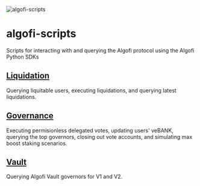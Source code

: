 ![algofi-scripts](https://user-images.githubusercontent.com/18899131/201798470-e5831f45-9e57-42de-bf0c-de26e1b1812c.jpg)

# algofi-scripts
Scripts for interacting with and querying the Algofi protocol using the Algofi Python SDKs

## [Liquidation](https://github.com/Algofiorg/algofi-scripts/tree/main/liquidation)
Querying liquitable users, executing liquidations, and querying latest liquidations.

## [Governance](https://github.com/Algofiorg/algofi-scripts/tree/main/governance)
Executing permisionless delegated votes, updating users' veBANK, querying the top governors, closing out vote accounts, and simulating max boost staking scenarios.

## [Vault](https://github.com/Algofiorg/algofi-scripts/tree/main/vault)
Querying Algofi Vault governors for V1 and V2.
